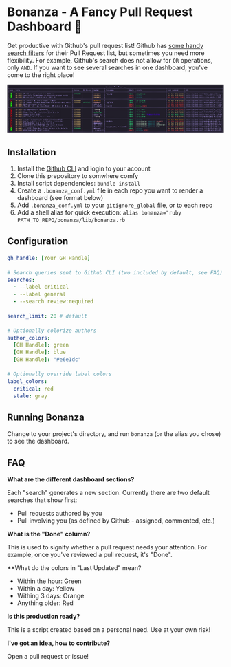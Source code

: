 # Bonanza - A Fancy Pull Request Dashboard 🎊

Get productive with Github's pull request list! Github has [some handy search filters](https://docs.github.com/en/issues/tracking-your-work-with-issues/filtering-and-searching-issues-and-pull-requests) for their Pull Request list, but sometimes you need more flexibility. For example, Github's search does not allow for `OR` operations, only `AND`. If you want to see several searches in one dashboard, you've come to the right place!

![Bonanza Example](example.png)

## Installation

1. Install the [Github CLI](https://cli.github.com) and login to your account
2. Clone this prepository to somwhere comfy
3. Install script dependencies: `bundle install`
4. Create a `.bonanza_conf.yml` file in each repo you want to render a dashboard (see format below)
5. Add `.bonanza_conf.yml` to your `gitignore_global` file, or to each repo 
6. Add a shell alias for quick execution: `alias bonanza="ruby PATH_TO_REPO/bonanza/lib/bonanza.rb`

## Configuration

```yml
gh_handle: [Your GH Handle]

# Search queries sent to Github CLI (two included by default, see FAQ)
searches:
  - --label critical
  - --label general
  - --search review:required

search_limit: 20 # default

# Optionally colorize authors
author_colors:
  [GH Handle]: green
  [GH Handle]: blue
  [GH Handle]: "#e6e1dc"

# Optionally override label colors
label_colors:
  critical: red
  stale: gray
```

## Running Bonanza

Change to your project's directory, and run `bonanza` (or the alias you chose) to see the dashboard.

## FAQ

**What are the different dashboard sections?**

Each "search" generates a new section. Currently there are two default searches that show first:
- Pull requests authored by you
- Pull involving you (as defined by Github - assigned, commented, etc.)

**What is the "Done" column?**

This is used to signify whether a pull request needs your attention. For example, once you've reviewed a pull request, it's "Done".

**What do the colors in "Last Updated" mean?

- Within the hour: Green
- Within a day:    Yellow
- Withing 3 days:  Orange
- Anything older:  Red

**Is this production ready?**

This is a script created based on a personal need. Use at your own risk!

**I've got an idea, how to contribute?**

Open a pull request or issue!

